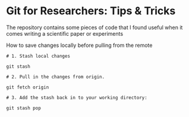 # Git for Researchers: Tips & Tricks
The repository contains some pieces of code that I found useful when it comes writing a scientific paper or experiments



How to save changes locally before pulling from the remote
```
# 1. Stash local changes

git stash

# 2. Pull in the changes from origin.

git fetch origin

# 3. Add the stash back in to your working directory:

git stash pop
```

